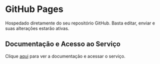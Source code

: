 # GitHub Pages

Hospedado diretamente do seu repositório GitHub. Basta editar, enviar e suas alterações estarão ativas.

## Documentação e Acesso ao Serviço

Clique [aqui](https://pages.github.com) para ver a documentação e acessar o serviço.